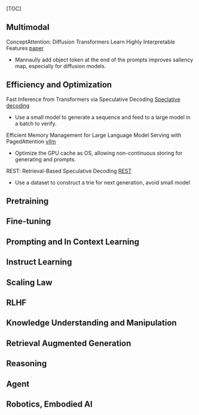 [TOC]


## Multimodal

ConceptAttention: Diffusion Transformers Learn Highly Interpretable Features [paper](https://arxiv.org/pdf/2502.04320)

* Mannaully add object token at the end of the prompts improves saliency map, especially for diffusion models.

 

## Efficiency and Optimization

Fast Inference from Transformers via Speculative Decoding [Speclative decoding](https://arxiv.org/pdf/2211.17192) 

* Use a small model to generate a sequence and feed to a large model in a batch to verify.

Efficient Memory Management for Large Language Model Serving with PagedAttention [vllm](https://arxiv.org/pdf/2309.06180)

* Optimize the GPU cache as OS, allowing non-continuous storing for generating and prompts.

REST: Retrieval-Based Speculative Decoding [REST](https://arxiv.org/pdf/2311.08252)

* Use a dataset to construct a trie for next generation, avoid small model



## Pretraining




## Fine-tuning



## Prompting and In Context Learning



## Instruct Learning



## Scaling Law



## RLHF



## Knowledge Understanding and Manipulation



## Retrieval Augmented Generation



## Reasoning



## Agent



## Robotics, Embodied AI


